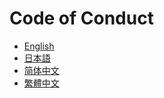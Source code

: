 # Code of Conduct

- [English](./CODE_OF_CONDUCT/CODE_OF_CONDUCT_EN.md)
- [日本語](./CODE_OF_CONDUCT/CODE_OF_CONDUCT_JA.md)
- [简体中文](./CODE_OF_CONDUCT/CODE_OF_CONDUCT_zh-CN.md)
- [繁體中文](./CODE_OF_CONDUCT/CODE_OF_CONDUCT_zh-TW.md)
